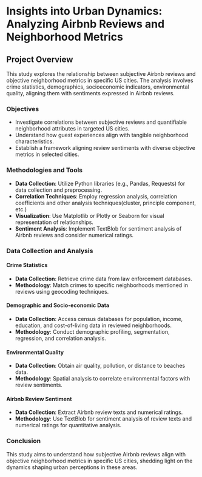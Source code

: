 # Insights into Urban Dynamics: Analyzing Airbnb Reviews and Neighborhood Metrics

## Project Overview

This study explores the relationship between subjective Airbnb reviews and objective neighborhood metrics in specific US cities. The analysis involves crime statistics, demographics, socioeconomic indicators, environmental quality, aligning them with sentiments expressed in Airbnb reviews.

### Objectives

- Investigate correlations between subjective reviews and quantifiable neighborhood attributes in targeted US cities.
- Understand how guest experiences align with tangible neighborhood characteristics.
- Establish a framework aligning review sentiments with diverse objective metrics in selected cities.

### Methodologies and Tools

- **Data Collection**: Utilize Python libraries (e.g., Pandas, Requests) for data collection and preprocessing.
- **Correlation Techniques**: Employ regression analysis, correlation coefficients and other analysis techniques(cluster, principle component, etc.)
- **Visualization**: Use Matplotlib or Plotly or Seaborn for visual representation of relationships.
- **Sentiment Analysis**: Implement TextBlob for sentiment analysis of Airbnb reviews and consider numerical ratings.

### Data Collection and Analysis

#### Crime Statistics

- **Data Collection**: Retrieve crime data from law enforcement databases.
- **Methodology**: Match crimes to specific neighborhoods mentioned in reviews using geocoding techniques.

#### Demographic and Socio-economic Data

- **Data Collection**: Access census databases for population, income, education, and cost-of-living data in reviewed neighborhoods.
- **Methodology**: Conduct demographic profiling, segmentation, regression, and correlation analysis.

#### Environmental Quality

- **Data Collection**: Obtain air quality, pollution, or distance to beaches data.
- **Methodology**: Spatial analysis to correlate environmental factors with review sentiments.

#### Airbnb Review Sentiment

- **Data Collection**: Extract Airbnb review texts and numerical ratings.
- **Methodology**: Use TextBlob for sentiment analysis of review texts and numerical ratings for quantitative analysis.

### Conclusion

This study aims to understand how subjective Airbnb reviews align with objective neighborhood metrics in specific US cities, shedding light on the dynamics shaping urban perceptions in these areas.
